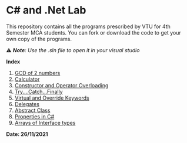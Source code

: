 # C# and .Net Lab

This repository contains all the programs prescribed by VTU for 4th Semester MCA students. You can fork or download the code to get your own copy of the programs.

:warning: ***Note**: Use the .sln file to open it in your visual studio*

**Index**

1. [GCD of 2 numbers](Proj1/)
2. [Calculator](Proj2/)
3. [Constructor and Operator Overloading](Proj3/)
4. [Try....Catch...Finally](Proj4/)
5. [Virtual and Override Keywords](Proj5/)
6. [Delegates](Proj6/)
7. [Abstract Class](Proj7/)
8. [Properties in C#](Proj8/)
9. [Arrays of Interface types](Proj9/)

**Date: 26/11/2021**